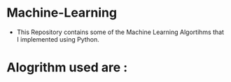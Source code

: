 # Machine-Learning

  - This Repository contains some of the Machine Learning Algortihms that I implemented using Python.

# Alogrithm used are :
  

